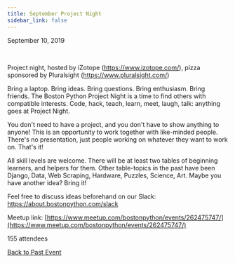 ```yaml
---
title: September Project Night
sidebar_link: false
---
```


September 10, 2019


   

Project night, hosted by iZotope (https://www.izotope.com/), pizza sponsored by Pluralsight (https://www.pluralsight.com/)

Bring a laptop. Bring ideas. Bring questions. Bring enthusiasm. Bring friends. The Boston Python Project Night is a time to find others with compatible interests. Code, hack, teach, learn, meet, laugh, talk: anything goes at Project Night.

You don't need to have a project, and you don't have to show anything to anyone! This is an opportunity to work together with like-minded people. There's no presentation, just people working on whatever they want to work on. That's it!

All skill levels are welcome. There will be at least two tables of beginning learners, and helpers for them. Other table-topics in the past have been Django, Data, Web Scraping, Hardware, Puzzles, Science, Art. Maybe you have another idea? Bring it!

Feel free to discuss ideas beforehand on our Slack: https://about.bostonpython.com/slack


Meetup link: [https://www.meetup.com/bostonpython/events/262475747/](https://www.meetup.com/bostonpython/events/262475747/)

155 attendees

[Back to Past Event](past-events.md)